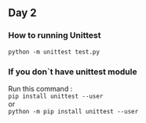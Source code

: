 ## Day 2

### How to running Unittest

`python -m unittest test.py`

### If you don`t have unittest module

Run this command :  
`pip install unittest --user`  
or  
`python -m pip install unittest --user`